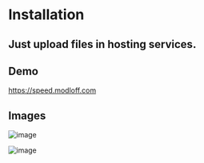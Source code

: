 # Installation

## Just upload files in hosting services.

## Demo
https://speed.modloff.com


## Images
![image](https://media.discordapp.net/attachments/1101959978560000060/1243869518133202994/image.png?ex=66530b43&is=6651b9c3&hm=932cf5ce8564b801977b49224eb0a6e02dc2114bb970911ef0c9be2e0ccacff5&=&format=webp&quality=lossless)

![image](https://media.discordapp.net/attachments/1101959978560000060/1243869551347761177/image.png?ex=66530b4b&is=6651b9cb&hm=253dd19038f605d206221076ba99c79d1bd8e870519f68a96faf080a9b7abd98&=&format=webp&quality=lossless)